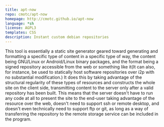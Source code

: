 ```yaml
---
title: apt-now
repo: cmotc/apt-now
homepage: http://cmotc.github.io/apt-now
language: *sh
license: AGPL3
templates: CSS
description: Instant custom debian repositories
---
```


This tool is essentially a static site generator geared toward generating and
formatting a specific type of content in a specific type of way, the content being
GNU/Linux or Android/Linux binary packages, and the format being a signed
repository accessible from the web or something like it(It can also, for instance,
be used to statically host software repositories over i2p with no substantial
modification.) It does this by taking advantage of the structural regularity of
these types of resources and constructs the whole site on the client side,
transmitting content to the server only after a valid repository has been built.
This means that the server doesn't have to run any code at all to present the site
to the end-user taking advantage of the resource over the web, doesn't need to
support ssh or remote desktop, and doesn't even technically need to support ftp or
git, as long as a way of transferring the repository to the remote storage service
can be included in the program.
